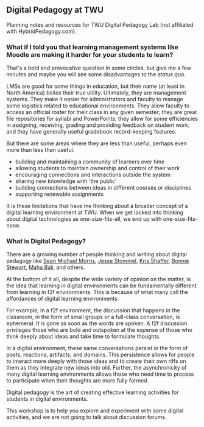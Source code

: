 ## Digital Pedagogy at TWU
Planning notes and resources for TWU Digital Pedagogy Lab (not affiliated with HybridPedagogy.com).

### What if I told you that learning management systems like Moodle are making it harder for your students to learn?

That's a bold and provocative question in some circles, but give me a few minutes and maybe you will see some disadvantages to the _status quo_.

LMSs are good for some things in education, but their name (at least in North America) belies their true utility. Ultimately, they are management systems. They make it easier for administrators and faculty to manage some logistics related to educational environments. They allow faculty to access an official roster for their class in any given semester; they are great file repositories for syllabi and PowerPoints; they allow for some efficiencies in assigning, receiving, grading and providing feedback on student work; and they have generally useful gradebook record-keeping features.

But there are some areas where they are less than useful, perhaps even more than less than useful.
* building and maintaining a community of learners over time
* allowing students to maintain ownership and control of their work
* encouraging connections and interactions outside the system
* sharing new knowledge with 'the public'
* building connections between ideas in different courses or disciplines
* supporting renewable assignments

It is these limitations that have me thinking about a broader concept of a digital learning environment at TWU. When we get locked into thinking about digital technologies as one-size-fits-all, we end up with one-size-fits-none.

### What is Digital Pedagogy?
There are a growing number of people thinking and writing about digital pedagogy like [Sean Michael Morris](http://www.seanmichaelmorris.com/), [Jesse Stommel](http://www.jessestommel.com/), [Kris Shaffer](https://pushpullfork.com/), [Bonnie Stewart](http://theory.cribchronicles.com/), [Maha Bali](https://blog.mahabali.me/), and others.

At the bottom of it all, despite the wide variety of opinion on the matter, is the idea that learning in digital environments can be fundamentally different from learning in f2f environments. This is because of what many call the affordances of digital learning environments.

For example, in a f2f environment, the discussion that happens in the classroom, in the form of small groups or a full-class conversation, is ephemeral. It is gone as soon as the words are spoken. A f2f discussion privileges those who are bold and outspoken at the expense of those who think deeply about ideas and take time to formulate thoughts.
 
In a digital environment, these same conversations persist in the form of posts, reactions, artifacts, and domains. This persistence allows for people to interact more deeply with those ideas and to create their own riffs on them as they integrate new ideas into old. Further, the asynchronicity of many digital learning environments allows those who need time to process to participate when their thoughts are more fully formed.

Digital pedagogy is the art of creating effective learning activities for students in digital environments.

This workshop is to help you explore and experiment with some digital activities, and we are not going to talk about discussion forums.
